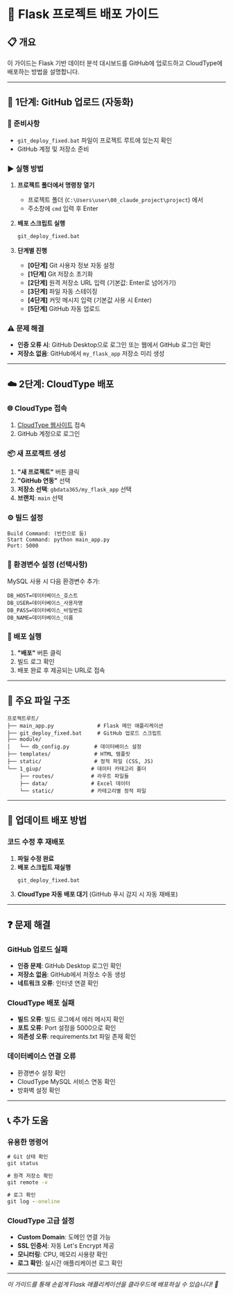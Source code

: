 # 🚀 Flask 프로젝트 배포 가이드

## 📋 개요
이 가이드는 Flask 기반 데이터 분석 대시보드를 GitHub에 업로드하고 CloudType에 배포하는 방법을 설명합니다.

---

## 🔧 1단계: GitHub 업로드 (자동화)

### 📂 준비사항
- `git_deploy_fixed.bat` 파일이 프로젝트 루트에 있는지 확인
- GitHub 계정 및 저장소 준비

### ▶️ 실행 방법
1. **프로젝트 폴더에서 명령창 열기**
   - 프로젝트 폴더 (`C:\Users\user\00_claude_project\project`) 에서
   - 주소창에 `cmd` 입력 후 Enter

2. **배포 스크립트 실행**
   ```cmd
   git_deploy_fixed.bat
   ```

3. **단계별 진행**
   - **[0단계]** Git 사용자 정보 자동 설정
   - **[1단계]** Git 저장소 초기화
   - **[2단계]** 원격 저장소 URL 입력 (기본값: Enter로 넘어가기)
   - **[3단계]** 파일 자동 스테이징
   - **[4단계]** 커밋 메시지 입력 (기본값 사용 시 Enter)
   - **[5단계]** GitHub 자동 업로드

### ⚠️ 문제 해결
- **인증 오류 시**: GitHub Desktop으로 로그인 또는 웹에서 GitHub 로그인 확인
- **저장소 없음**: GitHub에서 `my_flask_app` 저장소 미리 생성

---

## ☁️ 2단계: CloudType 배포

### 🌐 CloudType 접속
1. [CloudType 웹사이트](https://cloudtype.io) 접속
2. GitHub 계정으로 로그인

### 📦 새 프로젝트 생성
1. **"새 프로젝트"** 버튼 클릭
2. **"GitHub 연동"** 선택
3. **저장소 선택**: `gbdata365/my_flask_app` 선택
4. **브랜치**: `main` 선택

### ⚙️ 빌드 설정
```
Build Command: (빈칸으로 둠)
Start Command: python main_app.py
Port: 5000
```

### 🔐 환경변수 설정 (선택사항)
MySQL 사용 시 다음 환경변수 추가:
```
DB_HOST=데이터베이스_호스트
DB_USER=데이터베이스_사용자명
DB_PASS=데이터베이스_비밀번호
DB_NAME=데이터베이스_이름
```

### 🚀 배포 실행
1. **"배포"** 버튼 클릭
2. 빌드 로그 확인
3. 배포 완료 후 제공되는 URL로 접속

---

## 📝 주요 파일 구조

```
프로젝트루트/
├── main_app.py              # Flask 메인 애플리케이션
├── git_deploy_fixed.bat     # GitHub 업로드 스크립트
├── module/
│   └── db_config.py        # 데이터베이스 설정
├── templates/              # HTML 템플릿
├── static/                 # 정적 파일 (CSS, JS)
└── 1_giup/                # 데이터 카테고리 폴더
    ├── routes/            # 라우트 파일들
    ├── data/              # Excel 데이터
    └── static/            # 카테고리별 정적 파일
```

---

## 🔄 업데이트 배포 방법

### 코드 수정 후 재배포
1. **파일 수정 완료**
2. **배포 스크립트 재실행**
   ```cmd
   git_deploy_fixed.bat
   ```
3. **CloudType 자동 배포 대기** (GitHub 푸시 감지 시 자동 재배포)

---

## ❓ 문제 해결

### GitHub 업로드 실패
- **인증 문제**: GitHub Desktop 로그인 확인
- **저장소 없음**: GitHub에서 저장소 수동 생성
- **네트워크 오류**: 인터넷 연결 확인

### CloudType 배포 실패
- **빌드 오류**: 빌드 로그에서 에러 메시지 확인
- **포트 오류**: Port 설정을 5000으로 확인
- **의존성 오류**: requirements.txt 파일 존재 확인

### 데이터베이스 연결 오류
- 환경변수 설정 확인
- CloudType MySQL 서비스 연동 확인
- 방화벽 설정 확인

---

## 📞 추가 도움

### 유용한 명령어
```cmd
# Git 상태 확인
git status

# 원격 저장소 확인
git remote -v

# 로그 확인
git log --oneline
```

### CloudType 고급 설정
- **Custom Domain**: 도메인 연결 가능
- **SSL 인증서**: 자동 Let's Encrypt 제공
- **모니터링**: CPU, 메모리 사용량 확인
- **로그 확인**: 실시간 애플리케이션 로그 확인

---

*이 가이드를 통해 손쉽게 Flask 애플리케이션을 클라우드에 배포하실 수 있습니다! 🎉*